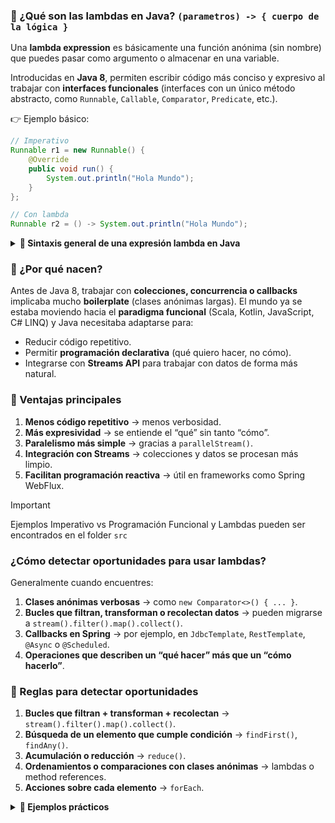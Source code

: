 ### 🔹 ¿Qué son las lambdas en Java? `(parametros) -> { cuerpo de la lógica }`
Una **lambda expression** es básicamente una función anónima (sin nombre) que puedes pasar como argumento o almacenar en 
una variable.

Introducidas en **Java 8**, permiten escribir código más conciso y expresivo al trabajar con **interfaces funcionales** 
(interfaces con un único método abstracto, como `Runnable`, `Callable`, `Comparator`, `Predicate`, etc.).

👉 Ejemplo básico:

```java
// Imperativo
Runnable r1 = new Runnable() {
    @Override
    public void run() {
        System.out.println("Hola Mundo");
    }
};

// Con lambda
Runnable r2 = () -> System.out.println("Hola Mundo");
```

<details>

**<summary>🔹 Sintaxis general de una expresión lambda en Java </summary>**

```java
   (parametros) -> { cuerpo }
```
👉 Esto representa una **función anónima**:

- **Parámetros** → los valores de entrada.
- **Operador** `->` → separa los parámetros de la lógica.
- **Cuerpo** → el bloque de código que define qué hace la función.

#### 🔹 Ejemplo básico
```java
   (int a, int b) -> { return a + b; }
```

Descomponiendo:
1. `(int a, int b)` → los parámetros de la función (a y b).
2. `->` → indica que lo siguiente es la lógica.
3. `{ return a + b; }` → el cuerpo de la función, devuelve la suma.

👉 Esto implementa la **interface funcional**:

```java
@FunctionalInterface
interface Operacion {
    int ejecutar(int a, int b);
}
```

Y la podemos usar así:

```java
Operacion suma = (a, b) -> a + b;
System.out.println(suma.ejecutar(5, 3)); // 8
```

#### 🔹 Variantes de sintaxis
Dependiendo del caso, Java permite simplificaciones:

1. **Sin tipos en parámetros** (Java los infiere):
```java
(a, b) -> a + b
```

2. **Un solo parámetro → paréntesis opcionales**:
```java
nombre -> nombre.toUpperCase()
```

3. **Un solo statement → llaves y `return` opcionales**:
```java
(a, b) -> a + b
```
equivale a
```java
(a, b) -> { return a + b; }
```

4. **Method reference** (cuando solo llamamos a un método):
```java
nombres.forEach(System.out::println);
```
equivale a
```java
nombres.forEach(n -> System.out.println(n));
```

#### 🔹 Conexión con interfaces funcionales
Las lambdas en Java **siempre implementan una interfaz funcional**.
Ejemplos incluidos en `java.util.function`:
- `Predicate<T>` → `(T t) -> boolean`
- `Function<T,R>` → `(T t) -> R`
- `Consumer<T>` → `(T t) -> void`
- `Supplier<T>` → `() -> T`

Ejemplo:
```java
Predicate<String> empiezaConL = s -> s.startsWith("L");
System.out.println(empiezaConL.test("Lucía")); // true
```

#### 📌 Resumiendo:
- Una **lambda** en Java es azúcar sintáctica para implementar interfaces funcionales.
- `(parametros) -> { cuerpo }` es su forma general.
- Se pueden simplificar quitando paréntesis, llaves o `return` cuando el contexto es claro.
- Son la base de **Streams** y facilitan el **código declarativo** en Spring y Java.

</details>

### 🔹 ¿Por qué nacen?
Antes de Java 8, trabajar con **colecciones, concurrencia o callbacks** implicaba mucho **boilerplate** (clases anónimas largas).
El mundo ya se estaba moviendo hacia el **paradigma funcional** (Scala, Kotlin, JavaScript, C# LINQ) y Java necesitaba adaptarse para:
- Reducir código repetitivo.
- Permitir **programación declarativa** (qué quiero hacer, no cómo).
- Integrarse con **Streams API** para trabajar con datos de forma más natural.

### 🔹 Ventajas principales
1. **Menos código repetitivo** → menos verbosidad.
2. **Más expresividad** → se entiende el “qué” sin tanto “cómo”.
3. **Paralelismo más simple** → gracias a `parallelStream()`.
4. **Integración con Streams** → colecciones y datos se procesan más limpio.
5. **Facilitan programación reactiva** → útil en frameworks como Spring WebFlux.

> [!IMPORTANT]
> Ejemplos Imperativo vs Programación Funcional y Lambdas pueden ser encontrados en el folder `src` 

### ¿Cómo detectar oportunidades para usar lambdas?
Generalmente cuando encuentres:
1. **Clases anónimas verbosas** → como `new Comparator<>() { ... }`.
2. **Bucles que filtran, transforman o recolectan datos** → pueden migrarse a `stream().filter().map().collect()`.
3. **Callbacks en Spring** → por ejemplo, en `JdbcTemplate`, `RestTemplate`, `@Async` o `@Scheduled`.
4. **Operaciones que describen un “qué hacer” más que un “cómo hacerlo”**.

### 📌 Reglas para detectar oportunidades

1. **Bucles que filtran + transforman + recolectan** → `stream().filter().map().collect()`.
2. **Búsqueda de un elemento que cumple condición** → `findFirst()`, `findAny()`.
3. **Acumulación o reducción** → `reduce()`.
4. **Ordenamientos o comparaciones con clases anónimas** → lambdas o method references.
5. **Acciones sobre cada elemento** → `forEach`.

<details>

**<summary>🔹 Ejemplos prácticos </summary>**

```java
// 1. Suma con parámetros explícitos
Operacion suma1 = (int a, int b) -> { return a + b; };

// 2. Suma con tipos inferidos
Operacion suma2 = (a, b) -> { return a + b; };

// 3. Suma simplificada (sin return ni llaves)
Operacion suma3 = (a, b) -> a + b;

// 4. Un parámetro con paréntesis
Function<String, String> mayus1 = (x) -> x.toUpperCase();

// 5. Un parámetro sin paréntesis
Function<String, String> mayus2 = x -> x.toUpperCase();

// 6. Sin parámetros
Supplier<String> saludo = () -> "Hola Mundo";

// 7. Method reference
Consumer<String> imprimir = System.out::println;
```

</details>